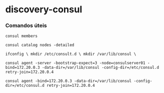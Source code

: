 # discovery-consul

### Comandos úteis

`consul members`

`consul catalog nodes -detailed`

`
ifconfig \
mkdir /etc/consult.d \
mkdir /var/lib/consul \
`

`consul agent -server -bootstrap-expect=3 -node=consulserver01 -bind=172.20.0.3 -data-dir=/var/lib/consul -config-dir=/etc/consul.d retry-join=172.20.0.4`

`consul agent -bind=172.20.0.3 -data-dir=/var/lib/consul -config-dir=/etc/consul.d retry-join=172.20.0.4`